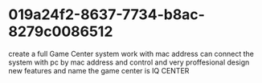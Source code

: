 # 019a24f2-8637-7734-b8ac-8279c0086512
create a full Game Center system work with mac address can connect the system with pc by mac address and control and very proffesional design new features and name the game center is IQ  CENTER
